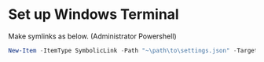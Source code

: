 # Set up Windows Terminal

Make symlinks as below. (Administrator Powershell)

```powershell
New-Item -ItemType SymbolicLink -Path "~\path\to\settings.json" -Target ".\settings.json"
```
